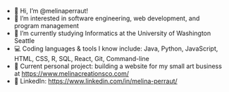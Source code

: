 - 👋 Hi, I’m @melinaperraut!
- 👀 I’m interested in software engineering, web development, and program management
- 🌱 I’m currently studying Informatics at the University of Washington Seattle
- 💻 Coding languages & tools I know include: Java, Python, JavaScript, HTML, CSS, R, SQL, React, Git, Command-line
- 🎨 Current personal project: building a website for my small art business at https://www.melinacreationsco.com/
- 🔗 LinkedIn: https://www.linkedin.com/in/melina-perraut/

<!---
melinaperraut/melinaperraut is a ✨ special ✨ repository because its `README.md` (this file) appears on your GitHub profile.
You can click the Preview link to take a look at your changes.
--->
